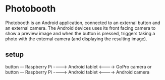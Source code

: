# Photobooth

Photobooth is an Android application, connected to an external button and an external camera. The Android devices uses its front facing camera to show a preview image and when the button is pressed, triggers taking a photo with the external camera (and displaying the resulting image).

## setup ##

button -- Raspberry Pi ----> Android tablet <----> GoPro camera
                          or
button -- Raspberry Pi ----> Android tablet <----> Android camera
